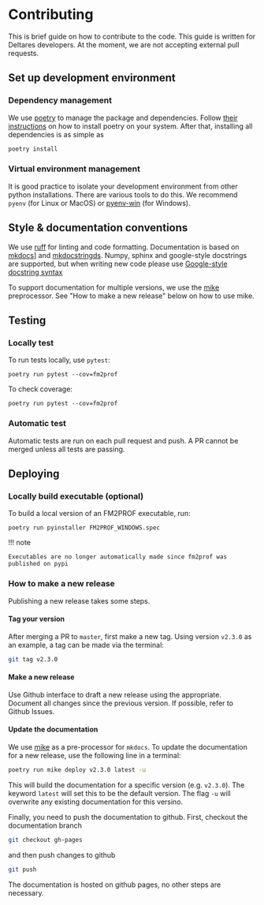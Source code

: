 # Contributing

This is brief guide on how to contribute to the code. This guide is 
written for Deltares developers. At the moment, we are not accepting 
external pull requests. 

## Set up development environment

### Dependency management
We use [poetry](https://python-poetry.org/) to manage the package and dependencies. 
Follow [their instructions](https://python-poetry.org/docs/#installation) on how 
to install poetry on your system. After that, installing all dependencies is as
simple as 

``` python
poetry install
```

### Virtual environment management
It is good practice to isolate your development environment from other python
installations. There are various tools to do this. We recommend `pyenv` (for 
Linux or MacOS) or [pyenv-win](https://github.com/pyenv-win/pyenv-win) (for 
Windows).


## Style & documentation conventions

We use [ruff](https://github.com/astral-sh/ruff) for linting and code formatting. 
Documentation is based on [mkdocs](https://www.mkdocs.org/)] and [mkdocstringds](https://mkdocstrings.github.io/#:~:text=mkdocstrings.%20Automatic%20documentation%20from%20sources,%20for). Numpy, sphinx and google-style
docstrings are supported, but when writing new code please use [Google-style docstring syntax](https://mkdocstrings.github.io/griffe/docstrings/#google-style)

To support documentation for multiple versions, we use the [mike](https://github.com/jimporter/mike) preprocessor. 
See "How to make a new release" below on how to use mike. 

## Testing

### Locally test 

To run tests locally, use `pytest`:

`poetry run pytest --cov=fm2prof`

To check coverage:

`poetry run pytest --cov=fm2prof`

### Automatic test

Automatic tests are run on each pull request and push. A PR cannot be merged
unless all tests are passing. 

## Deploying

### Locally build executable (optional)

To build a local version of an FM2PROF executable, run:

`poetry run pyinstaller FM2PROF_WINDOWS.spec`

!!! note

    Executables are no longer automatically made since fm2prof was published on pypi 


### How to make a new release

Publishing a new release takes some steps. 

#### Tag your version
After merging a PR to `master`, first make a new tag. Using version `v2.3.0` as an example, 
a tag can be made via the terminal:

``` bash
git tag v2.3.0
```
#### Make a new release

Use Github interface to draft a new release using the appropriate. Document all changes since the previous version. 
If possible, refer to Github Issues. 

#### Update the documentation
We use [mike](https://github.com/jimporter/mike) as a pre-processor for `mkdocs`. To update the documentation
for a new release, use the following line in a terminal:

``` bash
poetry run mike deploy v2.3.0 latest -u
```

This will build the documentation for a specific version (e.g. `v2.3.0`). The keyword
`latest` will set this to be the default version. The flag `-u` will overwrite any
existing documentation for this versino. 

Finally, you need to push the documentation to github. First, checkout the documentation branch

``` bash
git checkout gh-pages
``` 

and then push changes to github

``` bash 
git push
```

The documentation is hosted on github pages, no other steps are necessary. 




